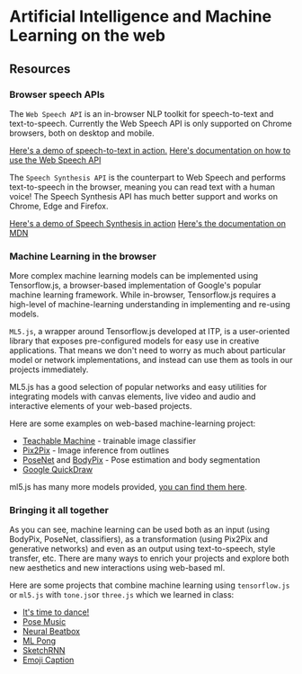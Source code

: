 # Artificial Intelligence and Machine Learning on the web

## Resources

### Browser speech APIs
The `Web Speech API` is an in-browser NLP toolkit for speech-to-text and text-to-speech.
Currently the Web Speech API is only supported on Chrome browsers, both on desktop and mobile.

[Here's a demo of speech-to-text in action.](https://www.google.com/intl/en/chrome/demos/speech.html)
[Here's documentation on how to use the Web Speech API](https://developers.google.com/web/updates/2013/01/Voice-Driven-Web-Apps-Introduction-to-the-Web-Speech-API)

The `Speech Synthesis API` is the counterpart to Web Speech and performs text-to-speech in the browser, meaning you can read text with a human voice!
The Speech Synthesis API has much better support and works on Chrome, Edge and Firefox.

[Here's a demo of Speech Synthesis in action](https://developer.microsoft.com/en-us/microsoft-edge/testdrive/demos/speechsynthesis/)
[Here's the documentation on MDN](https://developer.mozilla.org/en-US/docs/Web/API/SpeechSynthesis)


### Machine Learning in the browser

More complex machine learning models can be implemented using Tensorflow.js, a browser-based implementation of Google's popular machine learning framework.
While in-browser, Tensorflow.js requires a high-level of machine-learning understanding in implementing and re-using models.

`ML5.js`, a wrapper around Tensorflow.js developed at ITP, is a user-oriented library that exposes pre-configured models for easy
use in creative applications. That means we don't need to worry as much about particular model or network implementations, and instead
can use them as tools in our projects immediately.

ML5.js has a good selection of popular networks and easy utilities for integrating models with canvas elements, live video and audio
and interactive elements of your web-based projects.

Here are some examples on web-based machine-learning project:
- [Teachable Machine](https://teachablemachine.withgoogle.com/) - trainable image classifier
- [Pix2Pix](https://affinelayer.com/pixsrv/) - Image inference from outlines
- [PoseNet](https://ml4a.github.io/demos/tfjs/posenet-music.html) and [BodyPix](https://mmlabsprojects.com/) - Pose estimation and body segmentation
- [Google QuickDraw](https://quickdraw.withgoogle.com/)

ml5.js has many more models provided, [you can find them here](https://learn.ml5js.org/docs/#/).

### Bringing it all together
As you can see, machine learning can be used both as an input (using BodyPix, PoseNet, classifiers), as a transformation (using Pix2Pix and generative networks) and even as an output
using text-to-speech, style transfer, etc. There are many ways to enrich your projects and explore both new aesthetics and new interactions using web-based ml.

Here are some projects that combine machine learning using `tensorflow.js` or `ml5.js` with `tone.js`or `three.js` which we learned in class:
- [It's time to dance!](https://itstimetodance-xmas.com/)
- [Pose Music](https://codepen.io/teropa/details/QxLrMp)
- [Neural Beatbox](https://codepen.io/naotokui/pen/NBzJMW)
- [ML Pong](https://am7673.itp.io:3000/)
- [SketchRNN](https://storage.googleapis.com/quickdraw-models/sketchRNN/demo_tfjs/interactive_predict.html)
- [Emoji Caption](https://emoji-caption.glitch.me/)
